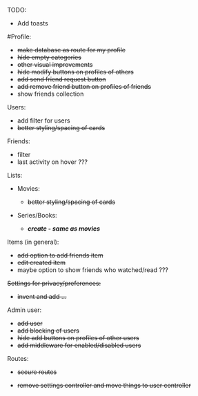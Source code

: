 TODO:

- Add toasts 

#Profile:
- ~~make database as route for my profile~~ 
- ~~hide empty categories~~
- ~~other visual improvements~~
- ~~hide modify buttons on profiles of others~~
- ~~add send friend request button~~
- ~~add remove friend button on profiles of friends~~ 
- show friends collection


Users:
- add filter for users
- ~~better styling/spacing of cards~~

Friends:
- filter 
- last activity on hover ???

Lists:
- Movies:
    - ~~better styling/spacing of cards~~

- Series/Books:
    - ***create - same as movies*** 

Items (in general):
- ~~add option to add friends item~~
 - ~~edit created item~~
- maybe option to show friends who watched/read ???

~~Settings for privacy/preferences:~~
 - ~~invent and add ...~~ 

Admin user:
 - ~~add user~~
 - ~~add blocking of users~~
 - ~~hide add buttons on profiles of other users~~
 - ~~add middleware for enabled/disabled users~~

Routes:
- ~~secure routes~~

- ~~remove settings controller and move things to user controller~~

